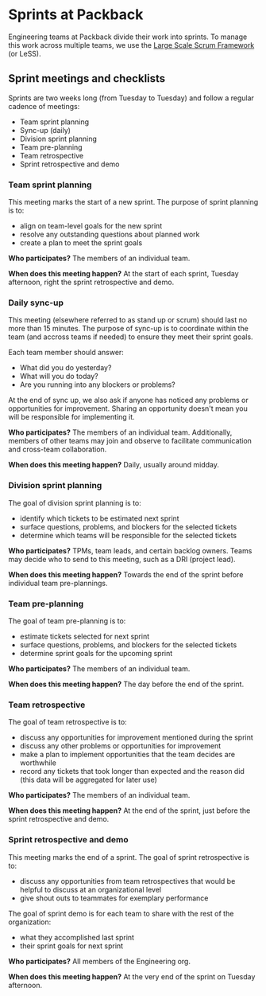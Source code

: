# Sprints at Packback

Engineering teams at Packback divide their work into sprints. To manage this work across multiple teams, we use the [Large Scale Scrum Framework](https://less.works/less/framework) (or LeSS).

## Sprint meetings and checklists

Sprints are two weeks long (from Tuesday to Tuesday) and follow a regular cadence of meetings:

- Team sprint planning
- Sync-up (daily)
- Division sprint planning
- Team pre-planning
- Team retrospective
- Sprint retrospective and demo

### Team sprint planning

This meeting marks the start of a new sprint. The purpose of sprint planning is to:

- align on team-level goals for the new sprint
- resolve any outstanding questions about planned work
- create a plan to meet the sprint goals

**Who participates?** The members of an individual team.

**When does this meeting happen?** At the start of each sprint, Tuesday afternoon, right the sprint retrospective and demo.

### Daily sync-up

This meeting (elsewhere referred to as stand up or scrum) should last no more than 15 minutes. The purpose of sync-up is to coordinate within the team (and accross teams if needed) to ensure they meet their sprint goals.

Each team member should answer:

- What did you do yesterday?
- What will you do today?
- Are you running into any blockers or problems?

At the end of sync up, we also ask if anyone has noticed any problems or opportunities for improvement. Sharing an opportunity doesn't mean you will be responsible for implementing it.

**Who participates?** The members of an individual team. Additionally, members of other teams may join and observe to facilitate communication and cross-team collaboration.

**When does this meeting happen?** Daily, usually around midday.

### Division sprint planning

The goal of division sprint planning is to:

- identify which tickets to be estimated next sprint
- surface questions, problems, and blockers for the selected tickets
- determine which teams will be responsible for the selected tickets

**Who participates?** TPMs, team leads, and certain backlog owners. Teams may decide who to send to this meeting, such as a DRI (project lead).

**When does this meeting happen?** Towards the end of the sprint before individual team pre-plannings.

### Team pre-planning

The goal of team pre-planning is to:

- estimate tickets selected for next sprint
- surface questions, problems, and blockers for the selected tickets
- determine sprint goals for the upcoming sprint

**Who participates?** The members of an individual team.

**When does this meeting happen?** The day before the end of the sprint.

### Team retrospective

The goal of team retrospective is to:

- discuss any opportunities for improvement mentioned during the sprint
- discuss any other problems or opportunities for improvement
- make a plan to implement opportunities that the team decides are worthwhile
- record any tickets that took longer than expected and the reason did (this data will be aggregated for later use)

**Who participates?** The members of an individual team.

**When does this meeting happen?** At the end of the sprint, just before the sprint retrospective and demo.

### Sprint retrospective and demo

This meeting marks the end of a sprint. The goal of sprint retrospective is to:

- discuss any opportunities from team retrospectives that would be helpful to discuss at an organizational level
- give shout outs to teammates for exemplary performance

The goal of sprint demo is for each team to share with the rest of the organization:

- what they accomplished last sprint
- their sprint goals for next sprint

**Who participates?** All members of the Engineering org.

**When does this meeting happen?** At the very end of the sprint on Tuesday afternoon.
